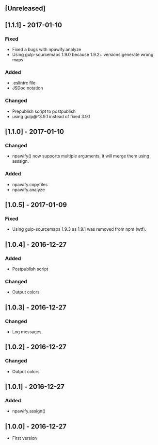 ## [Unreleased]

## [1.1.1] - 2017-01-10
### Fixed
- Fixed a bugs with npawify.analyze
- Using gulp-sourcemaps 1.9.0 because 1.9.2+ versions generate wrong maps.

### Added
- .eslintrc file
- JSDoc notation

### Changed
- Prepublish script to postpublish
- using gulp@^3.9.1 instead of fixed 3.9.1

## [1.1.0] - 2017-01-10
### Changed
- npawify() now supports multiple arguments, it will merge them using asssign.

### Added
- npawify.copyfiles
- npawify.analyze

## [1.0.5] - 2017-01-09
### Fixed
- Using gulp-sourcemaps 1.9.3 as 1.9.1 was removed from npm (wtf).

## [1.0.4] - 2016-12-27
### Added
- Postpublish script

### Changed
- Output colors

## [1.0.3] - 2016-12-27
### Changed
- Log messages

## [1.0.2] - 2016-12-27
### Changed
- Output colors

## [1.0.1] - 2016-12-27
### Added
- npawify.assign()

## [1.0.0] - 2016-12-27
- First version
